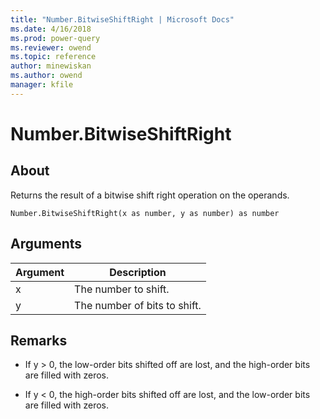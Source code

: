 ```yaml
---
title: "Number.BitwiseShiftRight | Microsoft Docs"
ms.date: 4/16/2018
ms.prod: power-query
ms.reviewer: owend
ms.topic: reference
author: minewiskan
ms.author: owend
manager: kfile
---
```

# Number.BitwiseShiftRight

  
## About  
Returns the result of a bitwise shift right operation on the operands.  
  
```  
Number.BitwiseShiftRight(x as number, y as number) as number  
```  
  
## Arguments  
  
|Argument|Description|  
|------------|---------------|  
|x|The number to shift.|  
|y|The number of bits to shift.|  
  
## <a name="__toc360788807"></a>Remarks  
  
-   If y &gt; 0, the low-order bits shifted off are lost, and the high-order bits are filled with zeros.  
  
-   If y &lt; 0, the high-order bits shifted off are lost, and the low-order bits are filled with zeros.  
  

